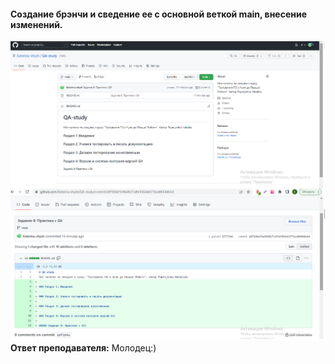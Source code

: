 ####  Создание брэнчи и сведение ее с основной веткой main, внесение изменений.
![Создание брэнчи и сведение ее с основной веткой main](screen1.png "Создание брэнчи и сведение ее с основной веткой main")
**Ответ преподавателя:** Молодец:)